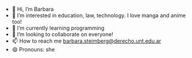 - 👋 Hi, I’m Barbara
- 👀 I’m interested in education, law, technology. I love manga and anime too!
- 🌱 I’m currently learning programming
- 💞️ I’m looking to collaborate on everyone!
- 📫 How to reach me barbara.steimberg@derecho.unt.edu.ar
- 😄 Pronouns: she
  

<!---
DundeeCS/DundeeCS is a ✨ special ✨ repository because its `README.md` (this file) appears on your GitHub profile.
You can click the Preview link to take a look at your changes.
--->
